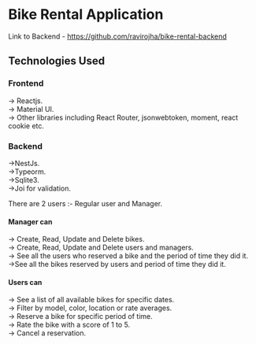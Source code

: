 # Bike Rental Application

Link to Backend - https://github.com/ravirojha/bike-rental-backend      

## Technologies Used

### Frontend
-> Reactjs.   
-> Material UI.   
-> Other libraries including React Router, jsonwebtoken, moment, react cookie etc.   

### Backend
->NestJs.   
->Typeorm.   
->Sqlite3.   
->Joi for validation.   

There are 2 users :- Regular user and Manager.    

#### Manager can     
-> Create, Read, Update and Delete bikes.    
-> Create, Read, Update and Delete users and managers.    
-> See all the users who reserved a bike and the period of time they did it.    
->See all the bikes reserved by users and period of time they did it.    

#### Users can     
-> See a list of all available bikes for specific dates.    
-> Filter by model, color, location or rate averages.    
-> Reserve a bike for specific period of time.    
-> Rate the bike with a score of 1 to 5.    
-> Cancel a reservation.    

